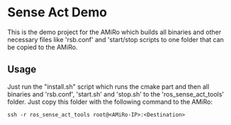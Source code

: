 # Sense Act Demo

This is the demo project for the AMiRo which builds all binaries and other necessary files like 'rsb.conf' and 'start/stop scripts to one folder that can be copied to the AMiRo.

## Usage
Just run the "install.sh" script which runs the cmake part and then all binaries and 'rsb.conf', 'start.sh' and 'stop.sh' to the 'ros_sense_act_tools' folder.
Just copy this folder with the following command to the AMiRo:
```
ssh -r ros_sense_act_tools root@<AMiRo-IP>:<Destination>
```
